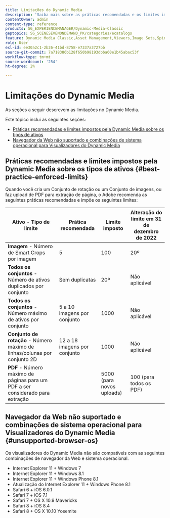 ```yaml
---
title: Limitações do Dynamic Media
description: 'Saiba mais sobre as práticas recomendadas e os limites impostos ao criar um Conjunto de imagens ou um Conjunto de rotação ou carregar um PDF. Saiba também sobre navegador da Web e combinações de sistema operacional não compatíveis com visualizadores do Dynamic Media. '
contentOwner: admin
content-type: reference
products: SG_EXPERIENCEMANAGER/Dynamic-Media-Classic
geptopics: SG_SCENESEVENONDEMAND_PK/categories/ecatalogs
feature: Dynamic Media Classic,Asset Management,Viewers,Image Sets,Spin Sets,eCatalog
role: User
exl-id: ee30a2c1-2b26-41bd-8758-e7337a3727bb
source-git-commit: 7a718386b128f650b98193dbba60e1b45abac53f
workflow-type: tm+mt
source-wordcount: '254'
ht-degree: 2%

---
```


# Limitações do Dynamic Media

As seções a seguir descrevem as limitações no Dynamic Media.

Este tópico inclui as seguintes seções:

* [Práticas recomendadas e limites impostos pela Dynamic Media sobre os tipos de ativos](#best-practice-enforced-limits)
* [Navegador da Web não suportado e combinações de sistema operacional para Visualizadores do Dynamic Media](#unsupported-browser-os)

## Práticas recomendadas e limites impostos pela Dynamic Media sobre os tipos de ativos {#best-practice-enforced-limits}

Quando você cria um Conjunto de rotação ou um Conjunto de imagens, ou faz upload de PDF para extração de página, o Adobe recomenda as seguintes práticas recomendadas e impõe os seguintes limites:

| Ativo - Tipo de limite | Prática recomendada | Limite imposto | Alteração do limite em 31 de dezembro de 2022 |
| --- | --- | --- | --- |
| **Imagem** - Número de Smart Crops por imagem | 5 | 100 | 20º |
| **Todos os conjuntos** - Número de ativos duplicados por conjunto | Sem duplicatas | 20º | Não aplicável |
| **Todos os conjuntos** - Número máximo de ativos por conjunto | 5 a 10 imagens por conjunto | 1000 | Não aplicável |
| **Conjunto de rotação** - Número máximo de linhas/colunas por conjunto 2D | 12 a 18 imagens por conjunto | 1000 | Não aplicável |
| **PDF** - Número máximo de páginas para um PDF a ser considerado para extração |  | 5000 (para novos uploads) | 100 (para todos os PDF) |

<!-- See also [Dynamic Media limitations](/help/assets/limitations.md). -->

## Navegador da Web não suportado e combinações de sistema operacional para Visualizadores do Dynamic Media {#unsupported-browser-os}

Os visualizadores do Dynamic Media não são compatíveis com as seguintes combinações de navegador da Web e sistema operacional.

* Internet Explorer 11 + Windows 7
* Internet Explorer 11 + Windows 8.1
* Internet Explorer 11 + Windows Phone 8.1
* Atualização do Internet Explorer 11 + Windows Phone 8.1
* Safari 6 + iOS 6.0.1
* Safari 7 + iOS 7.1
* Safari 7 + OS X 10.9 Mavericks
* Safari 8 + iOS 8.4
* Safari 8 + OS X 10.10 Yosemite

